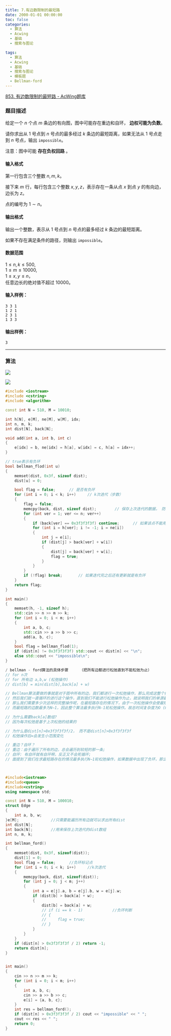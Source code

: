 ```yaml
---
title: 7.有边数限制的最短路
date: 2000-01-01 00:00:00
toc: false
categories:
  - 算法
  - Acwing
  - 基础
  - 搜索与图论

tags:
  - 算法
  - Acwing
  - 基础
  - 搜索与图论
  - 模板题
  - Bellman-ford
---
```


[853. 有边数限制的最短路 - AcWing题库](https://www.acwing.com/problem/content/855/)

### 题目描述
给定一个 $n$ 个点 $m$ 条边的有向图，图中可能存在重边和自环， **边权可能为负数**。

请你求出从 $1$ 号点到 $n$ 号点的最多经过 $k$ 条边的最短距离，如果无法从 $1$ 号点走到 $n$ 号点，输出 `impossible`。

注意：图中可能 **存在负权回路** 。

#### 输入格式

第一行包含三个整数 $n,m,k$。

接下来 $m$ 行，每行包含三个整数 $x,y,z$，表示存在一条从点 $x$ 到点 $y$ 的有向边，边长为 $z$。

点的编号为 $1 \sim n$。

#### 输出格式

输出一个整数，表示从 $1$ 号点到 $n$ 号点的最多经过 $k$ 条边的最短距离。

如果不存在满足条件的路径，则输出 `impossible`。

#### 数据范围

$1 \le n,k \le 500$,  
$1 \le m \le 10000$,  
$1 \le x,y \le n$，  
任意边长的绝对值不超过 $10000$。

#### 输入样例：

```
3 3 1
1 2 1
2 3 1
1 3 3
```

#### 输出样例：

```
3
```

---
### 算法
![](7.有边数限制的最短路/Pasted%20image%2020240509211416.png)

![](7.有边数限制的最短路/Pasted%20image%2020240509211423.png)

```cpp
#include <iostream>
#include <cstring>
#include <algorithm>

const int N = 510, M = 10010;

int h[N], e[M], ne[M], w[M], idx;
int n, m, k;
int dist[N], back[N];

void add(int a, int b, int c)
{
    e[idx] = b, ne[idx] = h[a], w[idx] = c, h[a] = idx++;
}

// true表示有负环
bool bellman_flod(int u)
{
    memset(dist, 0x3f, sizeof dist);
    dist[u] = 0;

    bool flag = false;      // 是否有负环
    for (int i = 0; i < k; i++)     // k次迭代（步数）
    {
        flag = false;
        memcpy(back, dist, sizeof dist);        // 保存上次迭代的数据， 防止串联！！！！！
        for (int ver = 1; ver <= n; ver++)
        {
            if (back[ver] == 0x3f3f3f3f) continue;      // 如果该点不能用来松弛     （注意用back）
            for (int i = h[ver]; i != -1; i = ne[i])
            {
                int j = e[i];
                if (dist[j] > back[ver] + w[i])
                {
                    dist[j] = back[ver] + w[i];
                    flag = true;
                }
            }
        }
        if (!flag) break;       // 如果迭代完之后还有更新就是有负环
    }
    return flag;
}

int main()
{
    memset(h, -1, sizeof h);
    std::cin >> n >> m >> k;
    for (int i = 0; i < m; i++)
    {
        int a, b, c;
        std::cin >> a >> b >> c;
        add(a, b, c);
    }
    bool flag = bellman_flod(1);
    if (dist[n] != 0x3f3f3f3f) std::cout << dist[n] << "\n";
    else std::cout << "impossible\n";
}
```



```cpp
/ bellman - ford算法的具体步骤     （把所有边都进行松弛直到不能松弛为止）
// for n次
// for 所有边 a,b,w (松弛操作)
// dist[b] = min(dist[b],back[a] + w)

// Bellman算法要做的事就是对于图中所有的边，我们都进行一次松弛操作，那么完成这整个操作的复杂度大概在O (M)
// 然后我们就一直循环的进行这个操作，直到我们不能进行松弛操作为止，就说明我们的单源最短路以及全部求完，
// 那么我们需要多少次这样的完整操作呢，在最短路存在的情况下，由于一次松弛操作会使最短路的边数至少+1 ，
// 而最短路的边数最多为N−1，因此整个算法最多执行N-1轮松弛操作。故总时间复杂度为O (NM)。

// 为什么需要back[a]数组?
// 因为每次松弛是基于上次松弛的结果的

// 为什么是dist[n]>0x3f3f3f3f/2， 而不是dist[n]>0x3f3f3f3f
// 松弛操作后∞会发生小范围变化

// 重边？自环？
// 重边：由于遍历了所有的边，总会遍历到较短的那一条; 
// 自环: 有自环就有自环啊，反正又不会死循环;
// 面提到了我们在求最短路存在的情况最多执行N−1轮松弛操作，如果数据中出现了负环，那么我们在第N轮操作的时候也会更新



#include<iostream>
#include<queue>
#include<cstring>
using namespace std;

const int N = 510, M = 100010;
struct Edge
{
    int a, b, w;
}e[M];              //只需要能遍历所有边就可以求出所有dist
int dist[N];
int back[N];        //用来保存上次迭代的dist数组
int n, m, k;

int bellman_ford()
{
    memset(dist, 0x3f, sizeof(dist));
    dist[1] = 0;
    bool flag = false;      //负环标记点
    for (int i = 0; i < k; i++)     //k次迭代
    {
        memcpy(back, dist, sizeof(dist));
        for (int j = 0; j < m; j++)
        {
            int a = e[j].a, b = e[j].b, w = e[j].w;
            if (dist[b] > back[a] + w);
            {
                dist[b] = back[a] + w;
                // if (i == k - 1)             //负环判断
                // {
                //     flag = true;
                // }
            }
        }
    }
    if (dist[n] > 0x3f3f3f3f / 2) return -1;
    return dist[n];
}


int main()
{
    cin >> n >> m >> k;
    for (int i = 0; i < m; i++)
    {
        int a, b, c;
        cin >> a >> b >> c;
        e[i] = {a, b, c};
    }
    int res = bellman_ford();
    if (dist[n] > 0x3f3f3f3f / 2) cout << "impossible" << " ";
    cout << res << " ";
    return 0;
}
```